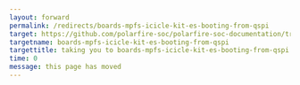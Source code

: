 ```yaml
---
layout: forward
permalink: /redirects/boards-mpfs-icicle-kit-es-booting-from-qspi
target: https://github.com/polarfire-soc/polarfire-soc-documentation/tree/master/boards/mpfs-icicle-kit-es/booting-from-qspi
targetname: boards-mpfs-icicle-kit-es-booting-from-qspi
targettitle: taking you to boards-mpfs-icicle-kit-es-booting-from-qspi
time: 0
message: this page has moved
---
```

